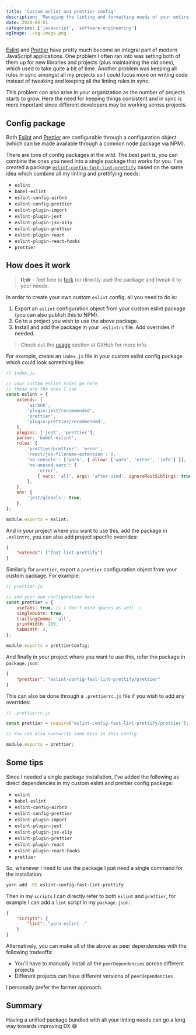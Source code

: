 ```yaml
---
title: 'Custom eslint and prettier config'
description: 'Managing the linting and formatting needs of your entire JS infra with a single package'
date: 2020-04-01
categories: ['javascript', 'software-engineering']
ogImage: ./og-image.png
---
```


[Eslint](https://eslint.org/) and [Prettier](https://prettier.io/) have pretty much become an integral part of modern JavaScript applications. One problem I often ran into was setting both of them up for new libraries and projects (plus maintaining the old ones), which used to take quite a bit of time. Another problem was keeping all rules in sync amongst all my projects so I could focus more on writing code instead of tweaking and keeping all the linting rules in sync.

This problem can also arise in your organization as the number of projects starts to grow. Here the need for keeping things consistent and in sync is more important since different developers may be working across projects.

## Config package

Both [Eslint](https://eslint.org/docs/user-guide/configuring#extending-configuration-files) and [Prettier](https://prettier.io/docs/en/configuration.html#sharing-configurations) are configurable through a configuration object (which can be made available through a common node package via NPM).

There are tons of config packages in the wild. The best part is, you can combine the ones you need into a single package that works for you. I've created a package [`eslint-config-fast-lint-prettify`](https://github.com/wtjs/eslint-config-fast-lint-prettify) based on the same idea which combine all my linting and prettifying needs:

- `eslint`
- `babel-eslint`
- `eslint-config-airbnb`
- `eslint-config-prettier`
- `eslint-plugin-import`
- `eslint-plugin-jest`
- `eslint-plugin-jsx-a11y`
- `eslint-plugin-prettier`
- `eslint-plugin-react`
- `eslint-plugin-react-hooks`
- `prettier`

## How does it work

> **tl;dr** - feel free to [fork](https://github.com/wtjs/eslint-config-fast-lint-prettify) (or directly use) the package and tweak it to your needs.

In order to create your own custom `eslint` config, all you need to do is:

1. Export an `eslint` configuration object from your custom eslint package (you can also publish this to NPM).
2. Go to a project you wish to use the above package.
3. Install and add the package in your `.eslintrc` file. Add overrides if needed.

> Check out the [usage](https://github.com/wtjs/eslint-config-fast-lint-prettify#usage) section at GitHub for more info.

For example, create an `index.js` file in your custom eslint config package which could look something like:

```js
// index.js

// your custom eslint rules go here
// these are the ones I use
const eslint = {
	extends: [
		'airbnb',
		'plugin:jest/recommended',
		'prettier',
		'plugin:prettier/recommended',
	],
	plugins: ['jest', 'prettier'],
	parser: 'babel-eslint',
	rules: {
		'prettier/prettier': 'error',
		'react/jsx-filename-extension': 0,
		'no-console': ['warn', { allow: ['warn', 'error', 'info'] }],
		'no-unused-vars': [
			'error',
			{ vars: 'all', args: 'after-used', ignoreRestSiblings: true },
		],
	},
	env: {
		'jest/globals': true,
	},
};

module.exports = eslint;
```

And in your project where you want to use this, add the package in `.eslintrc`, you can also add project specific overrides:

```json
{
	"extends": ["fast-lint-prettify"]
}
```

Similarly for `prettier`, export a `prettier` configuration object from your custom package. For example:

```js
// prettier.js

// add your own configuration here
const prettier = {
	useTabs: true, // I don't mind spaces as well :)
	singleQuote: true,
	trailingComma: 'all',
	printWidth: 100,
	tabWidth: 2,
};

module.exports = prettierConfig;
```

And finally in your project where you want to use this, refer the package in `package.json`:

```json
{
	"prettier": "eslint-config-fast-lint-prettify/prettier"
}
```

This can also be done through a `.prettierrc.js` file if you wish to add any overrides:

```js
// .prettierrc.js

const prettier = require('eslint-config-fast-lint-prettify/prettier');

// You can also overwrite some keys in this config

module.exports = prettier;
```

## Some tips

Since I needed a single package installation, I've added the following as direct dependencies in my custom eslint and prettier config package:

- `eslint`
- `babel-eslint`
- `eslint-config-airbnb`
- `eslint-config-prettier`
- `eslint-plugin-import`
- `eslint-plugin-jest`
- `eslint-plugin-jsx-a11y`
- `eslint-plugin-prettier`
- `eslint-plugin-react`
- `eslint-plugin-react-hooks`
- `prettier`

So, whenever I need to use the package I just need a single command for the installation:

```sh
yarn add -DE eslint-config-fast-lint-prettify
```

Then in my `scripts` I can directly refer to both `eslint` and `prettier`, for example I can add a `lint` script in my `package.json`:

```json
{
	"scripts": {
		"lint": "yarn eslint ."
	}
}
```

Alternatively, you can make all of the above as peer dependencies with the following tradeoffs:

- You'll have to manually install all the `peerDependencies` across different projects
- Different projects can have different versions of `peerDependencies`

I personally prefer the former approach.

## Summary

Having a unified package bundled with all your linting needs can go a long way towards improving DX 😄
